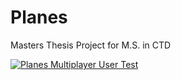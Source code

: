 # Planes
Masters Thesis Project for M.S. in CTD 


[![Planes Multiplayer User Test](https://res.cloudinary.com/marcomontalbano/image/upload/v1588291424/video_to_markdown/images/vimeo--413795386-c05b58ac6eb4c4700831b2b3070cd403.jpg)](https://vimeo.com/413795386 "Planes Multiplayer User Test")
